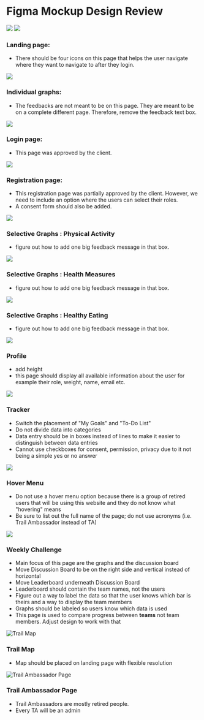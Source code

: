 # Figma Mockup Design Review
![](../images/figma/Homepage%20-%201.png?raw=true)
![](../images/figma/Homepage%20-%202.png?raw=true)

### Landing page:

- There should be four icons on this page that helps the user navigate where they want to navigate to after they login.

![](../images/figma/Individual%20Graphs.png?raw=true)

### Individual graphs:

- The feedbacks are not meant to be on this page. They are meant to be on a complete different page. Therefore, remove the feedback text box.

![](../images/figma/Login.png?raw=true)

### Login page:
- This page was approved by the client.

![](../images/figma/Register.png?raw=true)

### Registration page:
- This registration page was partially approved by the client. However, we need to include an option where the users can select their roles.
- A consent form should also be added.

![](../images/figma/Physical-Activity.png?raw=true)

### Selective Graphs : Physical Activity

- figure out how to add one big feedback message in that box. 

![](../images/figma/Health-Measures.png?raw=true)

### Selective Graphs : Health Measures

- figure out how to add one big feedback message in that box. 


![](../images/figma/Healthy-Eating.png?raw=true)

### Selective Graphs : Healthy Eating

- figure out how to add one big feedback message in that box. 

![](../images/figma/Profile.png?raw=true)

### Profile 

- add height
- this page should display all available information about the user for example their role, weight, name, email etc.

![](../images/figma/Tracker.png)

### Tracker

- Switch the placement of "My Goals" and "To-Do List"
- Do not divide data into categories 
- Data entry should be in boxes instead of lines to make it easier to distinguish between data entries
- Cannot use checkboxes for consent, permission, privacy due to it not being a simple yes or no answer

![](../images/figma/Tracker%20with%20hover%20menu.png)

### Hover Menu

- Do not use a hover menu option because there is a group of retired users that will be using this website and they do not know what "hovering" means
- Be sure to list out the full name of the page; do not use acronyms (i.e. Trail Ambassador instead of TA)


![](../images/figma/Weekly%20Challenge.png)

### Weekly Challenge

- Main focus of this page are the graphs and the discussion board
- Move Discussion Board to be on the right side and vertical instead of horizontal
- Move Leaderboard underneath Discussion Board
- Leaderboard should contain the team names, not the users
- Figure out a way to label the data so that the user knows which bar is theirs and a way to display the team members
- Graphs should be labeled so users know which data is used
- This page is used to compare progress between **teams** not team members. Adjust design to work with that

![Trail Map](../images/figma/Map-1.png)

### Trail Map

- Map should be placed on landing page with flexible resolution

![Trail Ambassador Page](../images/figma/Trail%20Ambassador%20v2.png)

### Trail Ambassador Page

- Trail Ambassadors are mostly retired people.
- Every TA will be an admin
